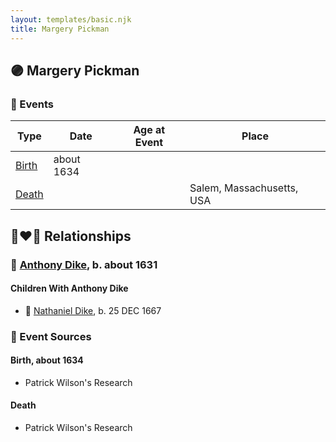 ```yaml
---
layout: templates/basic.njk
title: Margery Pickman
---
```

## 🟣 Margery Pickman

### 📆 Events

Type | Date | Age at Event | Place
------ | ------ | ------ | ------
[Birth](#event-event-3) | about 1634 |  |
[Death](#event-event-4) |  |  | Salem, Massachusetts, USA

## 👩‍❤️‍👨 Relationships

### 🔵 [Anthony Dike](/people/4/42674230), b. about 1631

#### Children With Anthony Dike
* 🔵 [Nathaniel Dike](/people/4/44694189), b. 25 DEC 1667
### 📰 Event Sources

#### <a id="event-event-3"></a> Birth, about 1634
* Patrick Wilson's Research

#### <a id="event-event-4"></a> Death
* Patrick Wilson's Research